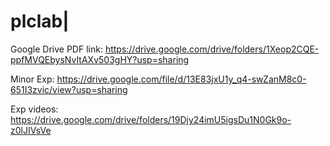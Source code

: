 # plclab|

Google Drive PDF link: https://drive.google.com/drive/folders/1Xeop2CQE-ppfMVQEbysNvItAXv503gHY?usp=sharing

Minor Exp: https://drive.google.com/file/d/13E83jxU1y_q4-swZanM8c0-651I3zvic/view?usp=sharing

Exp videos: https://drive.google.com/drive/folders/19Djy24imU5igsDu1N0Gk9o-z0lJIVsVe
